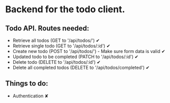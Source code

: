 # Backend for the todo client.

## Todo API. Routes needed:

- Retrieve all todos (GET to '/api/todos/') ✔
- Retrieve single todo (GET to '/api/todos/:id') ✔
- Create new todo (POST to '/api/todos/') - Make sure form data is valid ✔
- Updated todo to be completed (PATCH to '/api/todos/:id') ✔
- Delete todo (DELETE to '/api/todos/:id') ✔
- Delete all completed todos (DELETE to '/api/todos/completed') ✔

## Things to do:

- Authentication ✘
